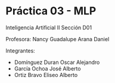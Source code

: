 # Práctica 03 - MLP

Inteligencia Artificial II Sección D01

Profesora: Nancy Guadalupe Arana Daniel

Integrantes:
  - Domínguez Duran Oscar Alejandro
  - García Ochoa José Alberto
  - Ortiz Bravo Eliseo Alberto
